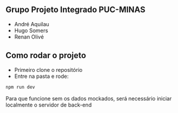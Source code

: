 ## Grupo Projeto Integrado PUC-MINAS
- André Aquilau
- Hugo Somers
- Renan Olivé

## Como rodar o projeto

- Primeiro clone o repositório
- Entre na pasta e rode:
```bash
npm run dev
```

Para que funcione sem os dados mockados, será necessário iniciar localmente o servidor de back-end

